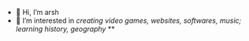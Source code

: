 - 👋 Hi, I’m arsh
- 👀 I’m interested in _creating video games, websites, softwares, music; learning history, geography_
**
<!---
arshv06/arshv06 is a ✨ special ✨ repository because its `README.md` (this file) appears on your GitHub profile.
You can click the Preview link to take a look at your changes.
--->
